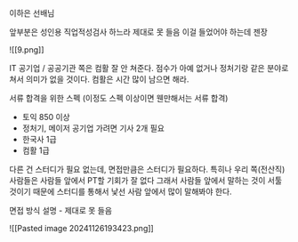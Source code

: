 이하은 선배님

앞부분은 성인용 직업적성검사 하느라 제대로 못 들음
이걸 들었어야 하는데 젠장

![[9.png]]

IT 공기업 / 공공기관 쪽은 컴활 잘 안 쳐준다.
점수가 아예 없거나 정처기랑 같은 분야로 쳐서 의미가 없을 것이다.
컴활은 시간 많이 남으면 해라.

서류 합격을 위한 스펙 (이정도 스펙 이상이면 웬만해서는 서류 합격)
- 토익 850 이상
- 정처기, 메이저 공기업 가려면 기사 2개 필요
- 한국사 1급
- 컴활 1급

다른 건 스터디가 필요 없는데, 면접만큼은 스터디가 필요하다.
특히나 우리 쪽(전산직) 사람들은 사람들 앞에서 PT할 기회가 잘 없다
그래서 사람들 앞에서 말하는 것이 서툴 것이기 때문에 
스터디를 통해서 낯선 사람 앞에서 많이 말해봐야 한다.

면접 방식 설명 - 제대로 못 들음

![[Pasted image 20241126193423.png]]

